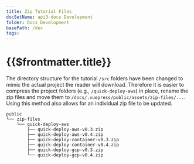 ```yaml
---
title: Zip Tutorial Files
docSetName: api3-docs Development
folder: Docs Development
basePath: /dev
tags:
---
```


# {{$frontmatter.title}}

The directory structure for the tutorial `/src` folders have been changed to
mimic the actual project the reader will download. Therefore it is easier to
compress the project folders (e.g., `/quick-deploy-aws`) in place, rename the
zip files and move them to `/docs/.vuepress/public/assets/zip-files/...`. Using
this method also allows for an individual zip file to be updated.

```
public
└── zip-files
    └── quick-deploy-aws
        ├── quick-deploy-aws-v0.3.zip
        ├── quick-deploy-aws-v0.4.zip
        ├── quick-deploy-container-v0.3.zip
        ├── quick-deploy-container-v0.4.zip
        ├── quick-deploy-gcp-v0.3.zip
        └── quick-deploy-gcp-v0.4.zip
```
